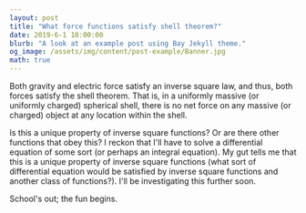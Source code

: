 ```yaml
---
layout: post
title: "What force functions satisfy shell theorem?"
date: 2019-6-1 10:00:00
blurb: "A look at an example post using Bay Jekyll theme."
og_image: /assets/img/content/post-example/Banner.jpg
math: true
---
```


Both gravity and electric force satisfy an inverse square law, and thus, both forces satisfy the shell theorem. That is, in a uniformly massive (or uniformly charged) spherical shell, there is no net force on any massive (or charged) object at any location within the shell.

Is this a unique property of inverse square functions? Or are there other functions that obey this? I reckon that I'll have to solve a differential equation of some sort (or perhaps an integral equation). My gut tells me that this is a unique property of inverse square functions (what sort of differential equation would be satisfied by inverse square functions and another class of functions?). I'll be investigating this further soon.

School's out; the fun begins.